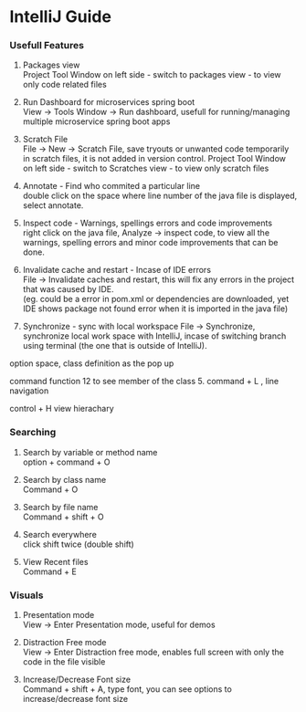 # IntelliJ Guide

### Usefull Features

1. Packages view  
Project Tool Window on left side - switch to packages view - to view only code related files

2. Run Dashboard for microservices spring boot  
View -> Tools Window -> Run dashboard, usefull for running/managing multiple microservice spring boot apps

3. Scratch File  
File -> New -> Scratch File, save tryouts or unwanted code temporarily in scratch files, it is not added in version control.
Project Tool Window on left side - switch to Scratches view - to view only scratch files

4. Annotate - Find who commited a particular line  
double click on the space where line number of the java file is displayed, select annotate.

5. Inspect code - Warnings, spellings errors and code improvements  
right click on the java file, Analyze -> inspect code, to view all the warnings, spelling errors and minor code improvements that can be done.



7. Invalidate cache and restart - Incase of IDE errors  
File -> Invalidate caches and restart, this will fix any errors in the project that was caused by IDE.  
(eg. could be a error in pom.xml or dependencies are downloaded, yet IDE shows package not found error when it is imported in the java file)

8. Synchronize - sync with local workspace
File -> Synchronize, synchronize local work space with IntelliJ, incase of switching branch using terminal (the one that is outside of IntelliJ).




option space, class definition as the pop up

command function 12 to see member of the class
5. command + L , line navigation


control + H view hierachary

### Searching

1. Search by variable or method name  
option + command + O

2. Search by class name  
Command + O

3. Search by file name  
Command + shift + O

4. Search everywhere  
click shift twice (double shift)

5. View Recent files  
Command + E


### Visuals

1. Presentation mode    
View -> Enter Presentation mode, useful for demos

2. Distraction Free mode     
View -> Enter Distraction free mode, enables full screen with only the code in the file visible

3. Increase/Decrease Font size    
Command + shift + A, type font, you can see options to increase/decrease font size
